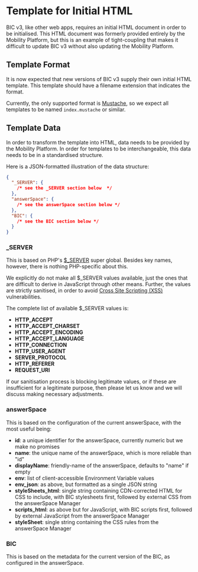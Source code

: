 # Template for Initial HTML

BIC v3, like other web apps, requires an initial HTML document in order to be initialised.
This HTML document was formerly provided entirely by the Mobility Platform, but this is an example of tight-coupling that makes it difficult to update BIC v3 without also updating the Mobility Platform.

## Template Format

It is now expected that new versions of BIC v3 supply their own initial HTML template. This template should have a filename extension that indicates the format.

Currently, the only supported format is [Mustache](http://mustache.github.io/), so we expect all templates to be named `index.mustache` or similar.

## Template Data

In order to transform the template into HTML, data needs to be provided by the Mobility Platform. In order for templates to be interchangeable, this data needs to be in a standardised structure.

Here is a JSON-formatted illustration of the data structure:

```json
{
  "_SERVER": {
    /* see the _SERVER section below  */
  },
  "answerSpace": {
    /* see the answerSpace section below */
  },
  "BIC": {
    /* see the BIC section below */
  }
}
```

### _SERVER

This is based on PHP's [$_SERVER](http://php.net/manual/en/reserved.variables.server.php) super global. Besides key names, however, there is nothing PHP-specific about this.

We explicitly do not make all $_SERVER values available, just the ones that are difficult to derive in JavaScript through other means. Further, the values are strictly sanitised, in order to avoid [Cross Site Scripting (XSS)](https://www.owasp.org/index.php/Cross-site_Scripting_(XSS)) vulnerabilities.

The complete list of available $_SERVER values is:

 - **HTTP_ACCEPT**
 - **HTTP_ACCEPT_CHARSET**
 - **HTTP_ACCEPT_ENCODING**
 - **HTTP_ACCEPT_LANGUAGE**
 - **HTTP_CONNECTION**
 - **HTTP_USER_AGENT**
 - **SERVER_PROTOCOL**
 - **HTTP_REFERER**
 - **REQUEST_URI**

If our sanitisation process is blocking legitimate values, or if these are insufficient for a legitimate purpose, then please let us know and we will discuss making necessary adjustments.

### answerSpace

This is based on the configuration of the current answerSpace, with the most useful being:

- **id**: a unique identifier for the answerSpace, currently numeric but we make no promises
- **name**: the unique name of the answerSpace, which is more reliable than "id"
- **displayName**: friendly-name of the answerSpace, defaults to "name" if empty
- **env**: list of client-accessible Environment Variable values
- **env_json**: as above, but formatted as a single JSON string
- **styleSheets_html**: single string containing CDN-corrected HTML for CSS to include, with BIC stylesheets first, followed by external CSS from the answerSpace Manager
- **scripts_html**: as above but for JavaScript, with BIC scripts first, followed by external JavaScript from the answerSpace Manager
- **styleSheet**: single string containing the CSS rules from the answerSpace Manager

### BIC

This is based on the metadata for the current version of the BIC, as configured in the answerSpace.
